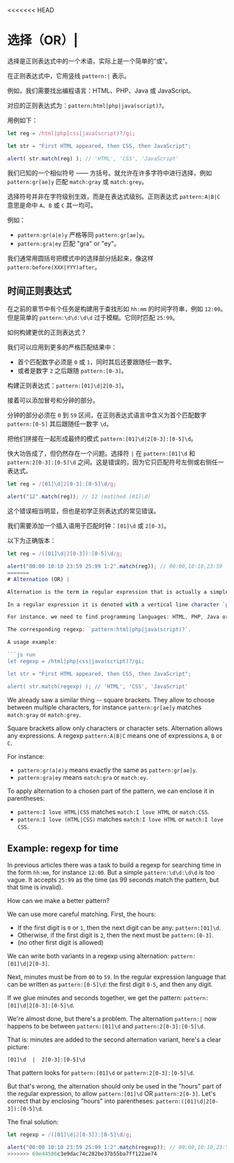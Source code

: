 <<<<<<< HEAD
# 选择（OR）|

选择是正则表达式中的一个术语，实际上是一个简单的“或”。

在正则表达式中，它用竖线 `pattern:|` 表示。

例如，我们需要找出编程语言：HTML、PHP、Java 或 JavaScript。

对应的正则表达式为：`pattern:html|php|java(script)?`。

用例如下：

```js run
let reg = /html|php|css|java(script)?/gi;

let str = "First HTML appeared, then CSS, then JavaScript";

alert( str.match(reg) ); // 'HTML', 'CSS', 'JavaScript'
```

我们已知的一个相似符号 —— 方括号。就允许在许多字符中进行选择，例如 `pattern:gr[ae]y` 匹配 `match:gray` 或 `match:grey`。

选择符号并非在字符级别生效，而是在表达式级别。正则表达式 `pattern:A|B|C` 意思是命中 `A`、`B` 或 `C` 其一均可。

例如：

- `pattern:gr(a|e)y` 严格等同 `pattern:gr[ae]y`。
- `pattern:gra|ey` 匹配 "gra" or "ey"。

我们通常用圆括号把模式中的选择部分括起来，像这样 `pattern:before(XXX|YYY)after`。

## 时间正则表达式

在之前的章节中有个任务是构建用于查找形如 `hh:mm` 的时间字符串，例如 `12:00`。但是简单的 `pattern:\d\d:\d\d` 过于模糊。它同时匹配 `25:99`。

如何构建更优的正则表达式？

我们可以应用到更多的严格匹配结果中：

- 首个匹配数字必须是 `0` 或 `1`，同时其后还要跟随任一数字。
- 或者是数字 `2` 之后跟随 `pattern:[0-3]`。

构建正则表达式：`pattern:[01]\d|2[0-3]`。

接着可以添加冒号和分钟的部分。

分钟的部分必须在 `0` 到 `59` 区间，在正则表达式语言中含义为首个匹配数字 `pattern:[0-5]` 其后跟随任一数字 `\d`。

把他们拼接在一起形成最终的模式 `pattern:[01]\d|2[0-3]:[0-5]\d`。

快大功告成了，但仍然存在一个问题。选择符 `|` 在 `pattern:[01]\d` 和 `pattern:2[0-3]:[0-5]\d` 之间。这是错误的，因为它只匹配符号左侧或右侧任一表达式。


```js run
let reg = /[01]\d|2[0-3]:[0-5]\d/g;

alert("12".match(reg)); // 12 (matched [01]\d)
```

这个错误相当明显，但也是初学正则表达式的常见错误。

我们需要添加一个插入语用于匹配时钟：`[01]\d` 或 `2[0-3]`。

以下为正确版本：

```js run
let reg = /([01]\d|2[0-3]):[0-5]\d/g;

alert("00:00 10:10 23:59 25:99 1:2".match(reg)); // 00:00,10:10,23:59
=======
# Alternation (OR) |

Alternation is the term in regular expression that is actually a simple "OR".

In a regular expression it is denoted with a vertical line character `pattern:|`.

For instance, we need to find programming languages: HTML, PHP, Java or JavaScript.

The corresponding regexp: `pattern:html|php|java(script)?`.

A usage example:

```js run
let regexp = /html|php|css|java(script)?/gi;

let str = "First HTML appeared, then CSS, then JavaScript";

alert( str.match(regexp) ); // 'HTML', 'CSS', 'JavaScript'
```

We already saw a similar thing -- square brackets. They allow to choose between multiple characters, for instance `pattern:gr[ae]y` matches `match:gray` or `match:grey`.

Square brackets allow only characters or character sets. Alternation allows any expressions. A regexp `pattern:A|B|C` means one of expressions `A`, `B` or `C`.

For instance:

- `pattern:gr(a|e)y` means exactly the same as `pattern:gr[ae]y`.
- `pattern:gra|ey` means `match:gra` or `match:ey`.

To apply alternation to a chosen part of the pattern, we can enclose it in parentheses:
- `pattern:I love HTML|CSS` matches `match:I love HTML` or `match:CSS`.
- `pattern:I love (HTML|CSS)` matches `match:I love HTML` or `match:I love CSS`.

## Example: regexp for time

In previous articles there was a task to build a regexp for searching time in the form `hh:mm`, for instance `12:00`. But a simple `pattern:\d\d:\d\d` is too vague. It accepts `25:99` as the time (as 99 seconds match the pattern, but that time is invalid).

How can we make a better pattern?

We can use more careful matching. First, the hours:

- If the first digit is `0` or `1`, then the next digit can be any: `pattern:[01]\d`.
- Otherwise, if the first digit is `2`, then the next must be `pattern:[0-3]`.
- (no other first digit is allowed)

We can write both variants in a regexp using alternation: `pattern:[01]\d|2[0-3]`.

Next, minutes must be from `00` to `59`. In the regular expression language that can be written as `pattern:[0-5]\d`: the first digit `0-5`, and then any digit.

If we glue minutes and seconds together, we get the pattern: `pattern:[01]\d|2[0-3]:[0-5]\d`.

We're almost done, but there's a problem. The alternation `pattern:|` now happens to be between `pattern:[01]\d` and `pattern:2[0-3]:[0-5]\d`.

That is: minutes are added to the second alternation variant, here's a clear picture:

```
[01]\d  |  2[0-3]:[0-5]\d
```

That pattern looks for `pattern:[01]\d` or `pattern:2[0-3]:[0-5]\d`.

But that's wrong, the alternation should only be used in the "hours" part of the regular expression, to allow `pattern:[01]\d` OR `pattern:2[0-3]`. Let's correct that by enclosing "hours" into parentheses: `pattern:([01]\d|2[0-3]):[0-5]\d`.

The final solution:

```js run
let regexp = /([01]\d|2[0-3]):[0-5]\d/g;

alert("00:00 10:10 23:59 25:99 1:2".match(regexp)); // 00:00,10:10,23:59
>>>>>>> 69e44506c3e9dac74c282be37b55ba7ff122ae74
```
